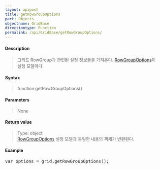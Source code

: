 ```yaml
---
layout: apipost
title: getRowGroupOptions
part: Objects
objectname: GridBase
directiontype: Function
permalink: /api/GridBase/getRowGroupOptions/
---
```



#### Description

> 그리드 RowGroup과 관련된 설정 정보들을 가져온다. [RowGroupOptions](/api/types/RowGroupOptions/)이 설정 모델이다.

#### Syntax

> function getRowGroupOptions()

#### Parameters

> None

#### Return value

> Type: object  
> [RowGroupOptions](/api/types/RowGroupOptions/) 설정 모델과 동일한 내용의 객체가 반환된다.

#### Example

<pre class="prettyprint">
var options = grid.getRowGroupOptions();
</pre>

